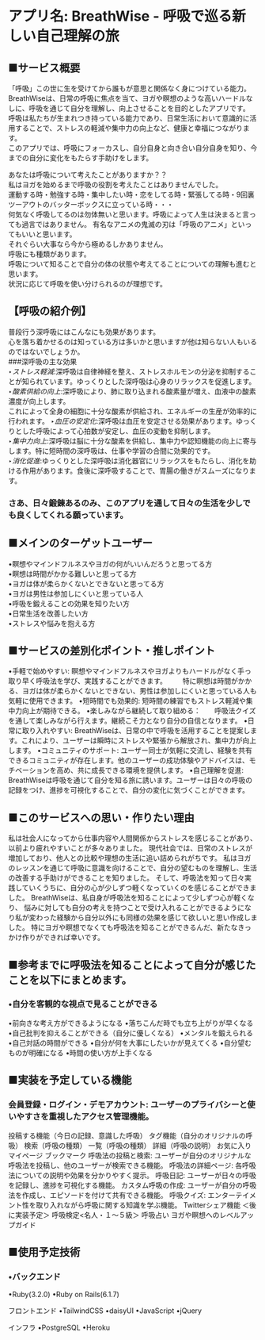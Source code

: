 # アプリ名: BreathWise - 呼吸で巡る新しい自己理解の旅


## ■サービス概要
「呼吸」この世に生を受けてから誰もが意思と関係なく身につけている能力。  
BreathWiseは、日常の呼吸に焦点を当て、ヨガや瞑想のような高いハードルなしに、呼吸を通じて自分を理解し、向上させることを目的としたアプリです。  
呼吸は私たちが生まれつき持っている能力であり、日常生活において意識的に活用することで、ストレスの軽減や集中力の向上など、健康と幸福につながります。  
このアプリでは、呼吸にフォーカスし、自分自身と向き合い自分自身を知り、今までの自分に変化をもたらす手助けをします。  

あなたは呼吸について考えたことがありますか？？  
私はヨガを始めるまで呼吸の役割を考えたことはありませんでした。  
運動する時・勉強する時・集中したい時・恋をしてる時・緊張してる時・9回裏ツーアウトのバッターボックスに立っている時・・・  
何気なく呼吸してるのは勿体無いと思います。呼吸によって人生は決まると言っても過言ではありません。
有名なアニメの鬼滅の刃は「呼吸のアニメ」といってもいいと思います。  
それぐらい大事なら今から極めるしかありません。  
呼吸にも種類があります。  
呼吸について知ることで自分の体の状態や考えてることについての理解も進むと思います。  
状況に応じて呼吸を使い分けられるのが理想です。  


## 【呼吸の紹介例】  
普段行う深呼吸にはこんなにも効果があります。  
心を落ち着かせるのは知っている方は多いかと思いますが他は知らない人もいるのではないでしょうか。  
###深呼吸の主な効果   
‣*ストレス軽減*:深呼吸は自律神経を整え、ストレスホルモンの分泌を抑制することが知られています。ゆっくりとした深呼吸は心身のリラックスを促進します。  
‣*酸素供給の向上*:深呼吸により、肺に取り込まれる酸素量が増え、血液中の酸素濃度が向上します。  
  これによって全身の細胞に十分な酸素が供給され、エネルギーの生産が効率的に行われます。
‣*血圧の安定化*:深呼吸は血圧を安定させる効果があります。ゆっくりとした呼吸によって心拍数が安定し、血圧の変動を抑制します。  
‣*集中力向上*:深呼吸は脳に十分な酸素を供給し、集中力や認知機能の向上に寄与します。特に短時間の深呼吸は、仕事や学習の合間に効果的です。  
‣*消化促進*:ゆっくりとした深呼吸は消化器官にリラックスをもたらし、消化を助ける作用があります。食後に深呼吸することで、胃腸の働きがスムーズになります。

### さあ、日々鍛錬あるのみ、このアプリを通して日々の生活を少しでも良くしてくれる願っています。


## ■メインのターゲットユーザー
•瞑想やマインドフルネスやヨガの何がいいんだろうと思ってる方  
•瞑想は時間がかかる難しいと思ってる方  
•ヨガは体が柔らかくないとできないと思ってる方  
•ヨガは男性は参加しにくいと思っている人  
•呼吸を鍛えることの効果を知りたい方  
•日常生活を改善したい方  
•ストレスや悩みを抱える方  


## ■サービスの差別化ポイント・推しポイント
•手軽で始めやすい: 瞑想やマインドフルネスやヨガよりもハードルがなく手っ取り早く呼吸法を学び、実践することができます。
　　特に瞑想は時間がかかる、ヨガは体が柔らかくないとできない、男性は参加しにくいと思っている人も気軽に使用できます。
•短時間でも効果的: 短時間の練習でもストレス軽減や集中力向上が期待できる。
•楽しみながら継続して取り組める：　　呼吸法クイズを通して楽しみながら行えます。継続こそ力となり自分の自信となります。
•日常に取り入れやすい: BreathWiseは、日常の中で呼吸を活用することを提案します。これにより、ユーザーは瞬時にストレスや緊張から解放され、集中力が向上します。
•コミュニティのサポート: ユーザー同士が気軽に交流し、経験を共有できるコミュニティが存在します。他のユーザーの成功体験やアドバイスは、モチベーションを高め、共に成長できる環境を提供します。
•自己理解を促進: BreathWiseは呼吸を通じて自分を知る旅に誘います。ユーザーは日々の呼吸の記録をつけ、進捗を可視化することで、自分の変化に気づくことができます。


## ■このサービスへの思い・作りたい理由
私は社会人になってから仕事内容や人間関係からストレスを感じることがあり、以前より疲れやすいことが多々ありました。
現代社会では、日常のストレスが増加しており、他人との比較や理想の生活に追い詰められがちです。
私はヨガのレッスンを通じて呼吸に意識を向けることで、自分の望むものを理解し、生活の改善する手助けができることを知りました。
そして、呼吸法を知って日々実践していくうちに、自分の心が少しずつ軽くなっていくのを感じることができました。
BreathWiseは、私自身が呼吸法を知ることによって少しずつ心が軽くなり、
悩みに対しても自分の考えを持つことで受け入れることができるようになり私が変わった経験から自分以外にも同様の効果を感じて欲しいと思い作成しました。
特にヨガや瞑想でなくても呼吸法を知ることができるんだ、新たなきっかけ作りができれば幸いです。


## ■参考までに呼吸法を知ることによって自分が感じたことを以下にまとめます。
### •自分を客観的な視点で見ることができる
•前向きな考え方ができるようになる
•落ちこんだ時でも立ち上がりが早くなる
•自己批判を抑えることができる（自分に優しくなる）
•メンタルを鍛えられる
•自己対話の時間ができる
•自分が何を大事にしたいかが見えてくる
•自分望むものが明確になる
•時間の使い方が上手くなる


## ■実装を予定している機能
### 会員登録・ログイン・デモアカウント: ユーザーのプライバシーと使いやすさを重視したアクセス管理機能。
投稿する機能（今日の記録、意識した呼吸）
タグ機能（自分のオリジナルの呼吸）
検索（呼吸の種類）
一覧（呼吸の種類）
詳細（呼吸の説明）
お気に入り
マイページ
ブックマーク
呼吸法の投稿と検索: ユーザーが自分のオリジナルな呼吸法を投稿し、他のユーザーが検索できる機能。
呼吸法の詳細ページ: 各呼吸法についての説明や効果を分かりやすく提示。
呼吸日記: ユーザーが日々の呼吸を記録し、進捗を可視化する機能。
カスタム呼吸の作成: ユーザーが自分の呼吸法を作成し、エピソードを付けて共有できる機能。
呼吸クイズ: エンターテイメント性を取り入れながら呼吸に関する知識を学ぶ機能。
Twitterシェア機能
＜後に実装予定＞
呼吸検定<名人・１〜５級＞
呼吸占い
ヨガや瞑想へのレベルアップガイド

## ■使用予定技術
### •バックエンド		
•Ruby(3.2.0)
•Ruby on Rails(6.1.7)

フロントエンド
•TailwindCSS
•daisyUI
•JavaScript
•jQuery	

インフラ
•PostgreSQL
•Heroku
